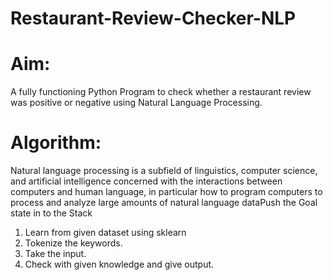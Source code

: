# Restaurant-Review-Checker-NLP

# Aim:
A fully functioning Python Program to check whether a restaurant review was positive or negative using Natural Language Processing.

# Algorithm:
Natural language processing is a subfield of linguistics, computer science, and artificial intelligence concerned with the interactions between computers and human language, in particular how to program computers to process and analyze large amounts of natural language dataPush the Goal state in to the Stack
1.	Learn from given dataset using sklearn
2.	Tokenize the keywords.
3.	Take the input.
4.	Check with given knowledge and give output.
